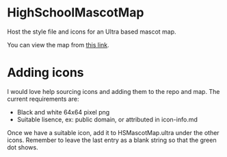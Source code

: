 # HighSchoolMascotMap
Host the style file and icons for an Ultra based mascot map.

You can view the map from [this link](https://overpass-ultra.us/#query=url:https://raw.githubusercontent.com/watmildon/HighSchoolMascotMap/refs/heads/main/HSMascotMap.ultra).

# Adding icons
I would love help sourcing icons and adding them to the repo and map. The current requirements are:

* Black and white 64x64 pixel png
* Suitable lisence, ex: public domain, or attributed in icon-info.md

Once we have a suitable icon, add it to HSMascotMap.ultra under the other icons. Remember to leave the last entry as a blank string so that the green dot shows.
